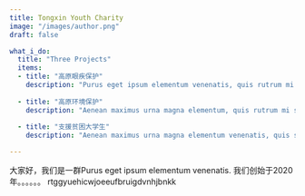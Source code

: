```yaml
---
title: Tongxin Youth Charity
image: "/images/author.png"
draft: false

what_i_do:
  title: "Three Projects"
  items:
  - title: "高原眼疾保护"
    description: "Purus eget ipsum elementum venenatis, quis rutrum mi semper nonpurus eget ipsum elementum venenatis."
  
  - title: "高原环境保护"
    description: "Aenean maximus urna magna elementum, quis rutrum mi semper non purus eget ipsum venenatis."
  
  - title: "支援贫困大学生"
    description: "Aenean maximus urna magna elementum venenatis, quis semper non purus eget ipsum venenatis."

---
```


大家好，我们是一群Purus eget ipsum elementum venenatis.
我们创始于2020年。。。。。。
rtggyuehicwjoeeufbruigdvnhjbnkk
